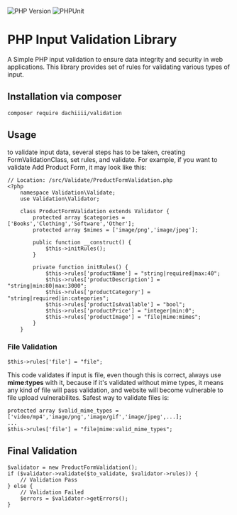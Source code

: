 ![PHP Version](https://img.shields.io/badge/php-8.3.6-purple)
![PHPUnit](https://img.shields.io/badge/PHPUnit-^11.3-yellow)

# PHP Input Validation Library

A Simple PHP input validation to ensure data integrity and security in web applications.
This library provides set of rules for validating various types of input.

## Installation via composer
```
composer require dachiiii/validation
```

## Usage

to validate input data, several steps has to be taken, creating FormValidationClass, set rules, and validate.
For example, if you want to validate Add Product Form, it may look like this:

```
// Location: /src/Validate/ProductFormValidation.php
<?php
    namespace Validation\Validate;
    use Validation\Validator;

    class ProductFormValidation extends Validator {
        protected array $categories = ['Books','Clothing','Software','Other'];
        protected array $mimes = ['image/png','image/jpeg'];

        public function __construct() {  
            $this->initRules();
        }

        private function initRules() {
            $this->rules['productName'] = "string|required|max:40";
            $this->rules['productDescription'] = "string|min:80|max:3000";
            $this->rules['productCategory'] = "string|required|in:categories";
            $this->rules['productIsAvailable'] = "bool";
            $this->rules['productPrice'] = "integer|min:0";
            $this->rules['productImage'] = "file|mime:mimes";
        }
    }
```

### File Validation

```
$this->rules['file'] = "file";
```

This code validates if input is file, even though this is correct, always use **mime:types** with it,
because if it's validated without mime types, it means any kind of file will pass validation, and
website will become vulnerable to file upload vulnerabilites. Safest way to validate files is:

```
protected array $valid_mime_types = ['video/mp4','image/png','image/gif','image/jpeg',...];
...
$this->rules['file'] = "file|mime:valid_mime_types";
```

## Final Validation

```
$validator = new ProductFormValidation();
if ($validator->validate($to_validate, $validator->rules)) {
    // Validation Pass
} else {
    // Validation Failed
    $errors = $validator->getErrors();
}
```
